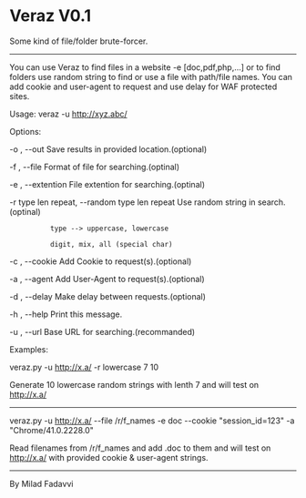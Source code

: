 # Veraz V0.1
Some kind of file/folder brute-forcer.

---------

You can use Veraz to find files in a website -e [doc,pdf,php,...] or to find folders
use random string to find or use a file with path/file names.
You can add cookie and user-agent to request and use delay for WAF protected sites.

Usage: veraz -u http://xyz.abc/ <options>

Options:

-o , --out <file add>                           Save results in provided location.(optional)

-f , --file <file add>                          Format of file for searching.(optinal)

-e , --extention                                File extention for searching.(optinal)

-r type len repeat, --random type len repeat    Use random string in search.(optinal)

              type --> uppercase, lowercase
              
              digit, mix, all (special char)
              
-c , --cookie <string>                          Add Cookie to request(s).(optional) 

-a , --agent <string>                           Add User-Agent to request(s).(optional)

-d , --delay <MS>                               Make delay between requests.(optional)

-h , --help                                     Print this message.

-u , --url <web address>                          Base URL for searching.(recommanded)


Examples:

   veraz.py -u http://x.a/ -r lowercase 7 10
   
   Generate 10 lowercase random strings with lenth 7 and will test on http://x.a/
  
   -----
   
   veraz.py -u http://x.a/ --file /r/f_names -e doc --cookie "session_id=123" -a "Chrome/41.0.2228.0"
   
   
   Read filenames from /r/f_names and add .doc to them and will test on http://x.a/ with provided 
   cookie & user-agent strings.
   
      
   -----
   
   By Milad Fadavvi 
